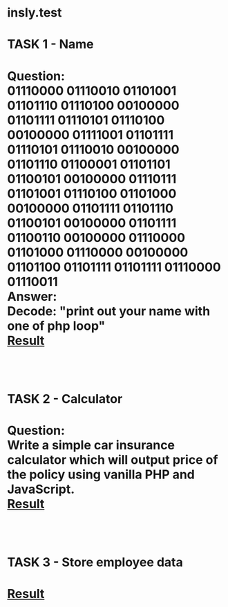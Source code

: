 # insly.test
<h1>TASK 1 - Name<h1>
<p>Question:<br />
01110000 01110010 01101001 01101110 01110100 00100000 01101111 01110101
01110100 00100000 01111001 01101111 01110101 01110010 00100000 01101110
01100001 01101101 01100101 00100000 01110111 01101001 01110100 01101000
00100000 01101111 01101110 01100101 00100000 01101111 01100110 00100000
01110000 01101000 01110000 00100000 01101100 01101111 01101111 01110000
01110011
<br />
Answer:<br />
Decode: "print out your name with one of php loop"<br />
<a target="_blank" href="https://github.com/emaeglin/insly.test/blob/master/task_1.php">Result</a>
<p>

<br />

<h1>TASK 2 - Calculator<h1>
<p>Question:<br />
Write a simple car insurance calculator which will output price of the policy using vanilla PHP
and JavaScript.
<br />
<a target="_blank" href="https://github.com/emaeglin/insly.test/blob/master/task2/">Result</a><br />
<p>

<br />

<h1>TASK 3 - Store employee data<h1>
<p>
<a target="_blank" href="https://github.com/emaeglin/insly.test/blob/master/task3/">Result</a>
</p>